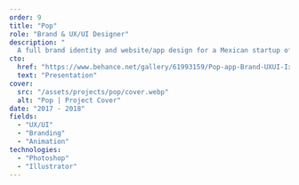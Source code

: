 ```yaml
---
order: 9
title: "Pop"
role: "Brand & UX/UI Designer"
description: "
  A full brand identity and website/app design for a Mexican startup offering product purchase, pickup, and delivery services — Company inspired by Glovo business model."
cto:
  href: "https://www.behance.net/gallery/61993159/Pop-app-Brand-UXUI-IxD-Web-design"
  text: "Presentation"
cover:
  src: "/assets/projects/pop/cover.webp"
  alt: "Pop | Project Cover"
date: "2017 - 2018"
fields:
  - "UX/UI"
  - "Branding"
  - "Animation"
technologies:
  - "Photoshop"
  - "Illustrator"
---
```

